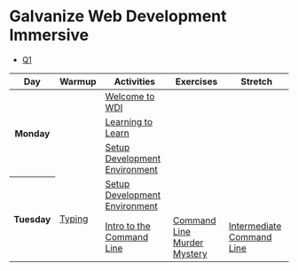 # Galvanize Web Development Immersive

- [Q1](Schedule/Q1/readme.md)

<!-- BEGIN SCHEDULE -->
<table>
  <thead>
    <tr>
      <th>Day</th>
      <th>Warmup</th>
      <th>Activities</th>
      <th>Exercises</th>
      <th>Stretch</th>
    </tr>
  </thead>
  <tbody>
    <tr>
      <th rowspan="3">Monday</th>
      <td rowspan="3">
      </td>
      <td><a href="https://docs.google.com/presentation/d/154ou9yQJNcVcVehD6vqaKjGbCKhFb2xK85toqniWaa8/edit#slide=id.g108a6e17ae_0_112">Welcome to WDI</a>
      </td>
      <td>
      </td>
      <td>
      </td>
    </tr>
    <tr>
      <td><a href="Misc/Learning to Learn.md">Learning to Learn</a>
      </td>
      <td>
      </td>
      <td>
      </td>
    </tr>
    <tr>
      <td><a href="Development Environment/README.md">Setup Development Environment</a>
      </td>
      <td>
      </td>
      <td>
      </td>
    </tr>
    <tr>
      <th rowspan="2">Tuesday</th>
      <td rowspan="2"><a href="Misc/Typing.md">Typing</a>
      </td>
      <td><a href="Development Environment/README.md">Setup Development Environment</a>
      </td>
      <td>
      </td>
      <td>
      </td>
    </tr>
    <tr>
      <td><a href="Misc/Command Line.md">Intro to the Command Line</a>
      </td>
      <td><a href="https://github.com/ryansobol/clmystery">Command Line Murder Mystery</a>
      </td>
      <td><a href="Misc/Intermediate Command Line.md">Intermediate Command Line</a>
      </td>
    </tr>
  </tbody>
</table>
<!-- END SCHEDULE -->
